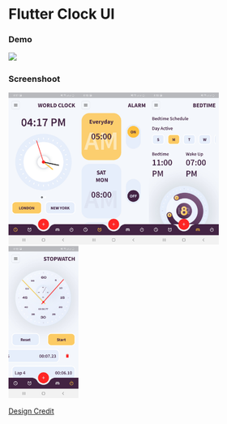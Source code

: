 # Flutter Clock UI

### Demo

<img src="demo.mp4" height="300em" />

### Screenshoot

<img src="1.jpg" height="300em" /><img src="2.jpg" height="300em" /><img src="3.jpg" height="300em" /><img src="4.jpg" height="300em" />

[Design Credit](https://dribbble.com/shots/10614114-iOS-Alarm-Clock-App)